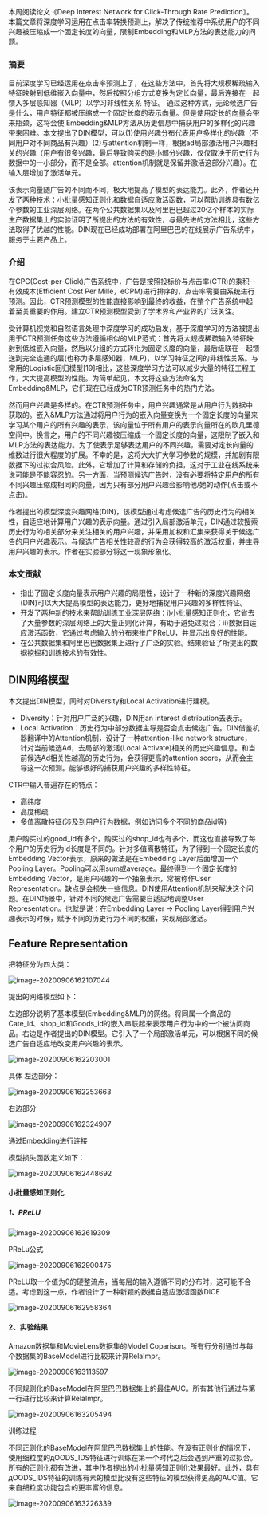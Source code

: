 本周阅读论文《Deep Interest Network for Click-Through Rate Prediction》。本篇文章将深度学习运用在点击率转换预测上，解决了传统推荐中系统用户的不同兴趣被压缩成一个固定长度的向量，限制Embedding和MLP方法的表达能力的问题。



### 摘要



目前深度学习已经运用在点击率预测上了，在这些方法中，首先将大规模稀疏输入特征映射到低维嵌入向量中，然后按照分组方式变换为定长向量，最后连接在一起馈入多层感知器（MLP）以学习非线性关系 特征。 通过这种方式，无论候选广告是什么，用户特征都被压缩成一个固定长度的表示向量。但是使用定长的向量会带来瓶颈，这将会使 Embedding&MLP方法从历史信息中捕获用户的多样化的兴趣带来困难。本文提出了DIN模型，可以(1)使用兴趣分布代表用户多样化的兴趣（不同用户对不同商品有兴趣）(2)与attention机制一样，根据ad局部激活用户兴趣相关的兴趣（用户有很多兴趣，最后导致购买的是小部分兴趣，仅仅取决于历史行为数据中的一小部分，而不是全部。attention机制就是保留并激活这部分兴趣）。在输入层增加了激活单元。

该表示向量随广告的不同而不同，极大地提高了模型的表达能力。此外，作者还开发了两种技术：小批量感知正则化和数据自适应激活函数，可以帮助训练具有数亿个参数的工业深层网络。在两个公共数据集以及阿里巴巴超过20亿个样本的实际生产数据集上的实验证明了所提出的方法的有效性，与最先进的方法相比，这些方法取得了优越的性能。DIN现在已经成功部署在阿里巴巴的在线展示广告系统中，服务于主要产品上。

### 介绍



在CPC(Cost-per-Click)广告系统中，广告是按照投标价与点击率(CTR)的乘积--有效成本(Efficient Cost Per  Mille，eCPM)进行排序的，点击率需要由系统进行预测。因此，CTR预测模型的性能直接影响到最终的收益，在整个广告系统中起着至关重要的作用。建立CTR预测模型受到了学术界和产业界的广泛关注。

受计算机视觉和自然语言处理中深度学习的成功启发，基于深度学习的方法被提出用于CTR预测任务这些方法遵循相似的MLP范式：首先将大规模稀疏输入特征映射到低维嵌入向量，然后以分组的方式转化为固定长度的向量，最后级联在一起馈送到完全连通的层(也称为多层感知器，MLP)，以学习特征之间的非线性关系。与常用的Logistic回归模型[19]相比，这些深度学习方法可以减少大量的特征工程工作，大大提高模型的性能。为简单起见，本文将这些方法命名为Embedding&MLP，它们现在已经成为CTR预测任务中的热门方法。

然而用户兴趣是多样的。在CTR预测任务中，用户兴趣通常是从用户行为数据中获取的。嵌入&MLP方法通过将用户行为的嵌入向量变换为一个固定长度的向量来学习某个用户的所有兴趣的表示，该向量位于所有用户的表示向量所在的欧几里德空间中。换言之，用户的不同兴趣被压缩成一个固定长度的向量，这限制了嵌入和MLP方法的表达能力。为了使表示足够表达用户的不同兴趣，需要对定长向量的维数进行很大程度的扩展。不幸的是，这将大大扩大学习参数的规模，并加剧有限数据下的过拟合风险。此外，它增加了计算和存储的负担，这对于工业在线系统来说可能是不能容忍的。另一方面，当预测候选广告时，没有必要将特定用户的所有不同兴趣压缩成相同的向量，因为只有部分用户兴趣会影响他/她的动作(点击或不点击)。

作者提出的模型深度兴趣网络(DIN)，该模型通过考虑候选广告的历史行为的相关性，自适应地计算用户兴趣的表示向量。通过引入局部激活单元，DIN通过软搜索历史行为的相关部分来关注相关的用户兴趣，并采用加权和汇集来获得关于候选广告的用户兴趣表示。与候选广告相关性较高的行为会获得较高的激活权重，并主导用户兴趣的表示。作者在实验部分将这一现象形象化。



### 本文贡献

* 指出了固定长度向量表示用户兴趣的局限性，设计了一种新的深度兴趣网络(DIN)可以大大提高模型的表达能力，更好地捕捉用户兴趣的多样性特征。
* 开发了两种新的技术来帮助训练工业深层网络：i)小批量感知正则化，它省去了大量参数的深层网络上的大量正则化计算，有助于避免过拟合；ii)数据自适应激活函数，它通过考虑输入的分布来推广PReLU，并显示出良好的性能。
* 在公共数据集和阿里巴巴数据集上进行了广泛的实验。结果验证了所提出的数据挖掘和训练技术的有效性。



## DIN网络模型

本文提出DIN模型，同时对Diversity和Local Activation进行建模。

- Diversity：针对用户广泛的兴趣，DIN用an interest distribution去表示。
- Local Activation：历史行为中部分数据主导是否会点击候选广告。DIN借鉴机器翻译中的Attention机制，设计了一种attention-like network structure， 针对当前候选Ad，去局部的激活(Local Activate)相关的历史兴趣信息。和当前候选Ad相关性越高的历史行为，会获得更高的attention score，从而会主导这一次预测。能够很好的捕获用户兴趣的多样性特征。



CTR中输入普遍存在的特点：

- 高纬度
- 高度稀疏
- 多值离散特征(涉及到用户行为数据，例如访问多个不同的商品id等)



用户购买过的good_id有多个，购买过的shop_id也有多个，而这也直接导致了每个用户的历史行为id长度是不同的。针对多值离散特征，为了得到一个固定长度的Embedding Vector表示，原来的做法是在Embedding Layer后面增加一个Pooling Layer。Pooling可以用sum或average。最终得到一个固定长度的Embedding Vector，是用户兴趣的一个抽象表示，常被称作User Representation。缺点是会损失一些信息。DIN使用Attention机制来解决这个问题。在DIN场景中，针对不同的候选广告需要自适应地调整User Representation。也就是说：在Embedding Layer -> Pooling Layer得到用户兴趣表示的时候，赋予不同的历史行为不同的权重，实现局部激活。

## **Feature Representation**

把特征分为四大类：

![image-20200906162107044](D:\MarkDown\DeepLearning\img\image-20200906162107044.png)



提出的网络模型如下：

左边部分说明了基本模型(Embedding&MLP)的网络。将同属一个商品的Cate_id、shop_id和Goods_id的嵌入串联起来表示用户行为中的一个被访问商品。右边是作者提出的DIN模型。它引入了一个局部激活单元，可以根据不同的候选广告自适应地改变用户兴趣的表示。

![image-20200906162203001](D:\MarkDown\DeepLearning\img\image-20200906162203001.png)



具体 左边部分：

![image-20200906162253663](D:\MarkDown\DeepLearning\img\image-20200906162253663.png)



右边部分

![image-20200906162324907](D:\MarkDown\DeepLearning\img\image-20200906162324907.png)

通过Embedding进行连接



模型损失函数定义如下：

![image-20200906162448692](D:\MarkDown\DeepLearning\img\image-20200906162448692.png)



#### 小批量感知正则化

##### 1、PReLU

![image-20200906162619309](D:\MarkDown\DeepLearning\img\image-20200906162619309.png)

PReLu公式

![image-20200906162900475](D:\MarkDown\DeepLearning\img\image-20200906162900475.png)

PReLU取一个值为0的硬整流点，当每层的输入遵循不同的分布时，这可能不合适。考虑到这一点，作者设计了一种新颖的数据自适应激活函数DICE

![image-20200906162958364](D:\MarkDown\DeepLearning\img\image-20200906162958364.png)



#### 2、实验结果

Amazon数据集和MovieLens数据集的Model Coparison。所有行分别通过与每个数据集的BaseModel进行比较来计算RelaImpr。

![image-20200906163113597](D:\MarkDown\DeepLearning\img\image-20200906163113597.png)

不同规则化的BaseModel在阿里巴巴数据集上的最佳AUC。所有其他行通过与第一行进行比较来计算RelaImpr。

![image-20200906163205494](D:\MarkDown\DeepLearning\img\image-20200906163205494.png)

训练过程

不同正则化的BaseModel在阿里巴巴数据集上的性能。在没有正则化的情况下，使用细粒度的дOODS_IDS特征进行训练在第一个时代之后会遇到严重的过拟合。所有的正则化都有改进，其中作者提出的小批量感知正则化效果最好。此外，具有дOODS_IDS特征的训练有素的模型比没有这些特征的模型获得更高的AUC值。它来自细粒度功能包含的更丰富的信息。

![image-20200906163226339](D:\MarkDown\DeepLearning\img\image-20200906163226339.png)